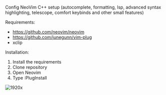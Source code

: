 Config NeoVim C++ setup (autocomplete, formatting, lsp, advanced syntax highlighting, telescope, comfort keybinds and other small features)

Requirements:

- https://github.com/neovim/neovim
- https://github.com/junegunn/vim-plug
- xclip

Installation:
1. Install the requirements
2. Clone repository
3. Open Neovim
4. Type :PlugInstall

![1920x](https://github.com/user-attachments/assets/786c616d-0ffe-45a6-95de-f697c1ffae07)
